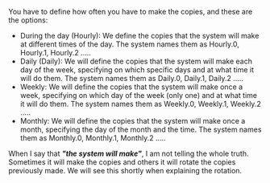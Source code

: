You have to define how often you have to make the copies, and these are the options:

* During the day \(Hourly\): We define the copies that the system will make at different times of the day. The system names them as Hourly.0, Hourly.1, Hourly.2 .....
* Daily \(Daily\): We will define the copies that the system will make each day of the week, specifying on which specific days and at what time it will do them. The system names them as Daily.0, Daily.1, Daily.2 .....
* Weekly: We will define the copies that the system will make once a week, specifying on which day of the week \(only one\) and at what time it will do them. The system names them as Weekly.0, Weekly.1, Weekly.2 .....
* Monthly: We will define the copies that the system will make once a month, specifying the day of the month and the time. The system names them as Monthly.0, Monthly.1, Monthly.2 .....

When I say that _**"the system will make"**_, I am not telling the whole truth. Sometimes it will make the copies and others it will rotate the copies previously made. We will see this shortly when explaining the rotation.



